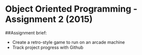 # Object Oriented Programming - Assignment 2 (2015)

##Assignment brief: 

* Create a retro-style game to run on an arcade machine
* Track project progress with Github